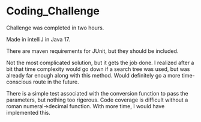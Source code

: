 # Coding_Challenge

Challenge was completed in two hours.

Made in intelliJ in Java 17.

There are maven requirements for JUnit, but they should be included.

Not the most complicated solution, but it gets the job done. I realized after a bit that time complexity would go down if a search tree was used, but was already far enough along with this method. Would definitely go a more time-conscious route in the future. 

There is a simple test associated with the conversion function to pass the parameters, but nothing too rigerous. Code coverage is difficult without a roman numeral->decimal function. With more time, I would have implemented this. 

